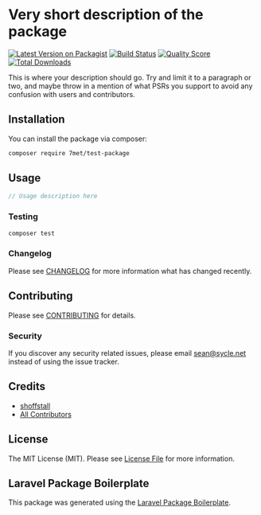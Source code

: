 # Very short description of the package

[![Latest Version on Packagist](https://img.shields.io/packagist/v/7met/test-package.svg?style=flat-square)](https://packagist.org/packages/7met/test-package)
[![Build Status](https://img.shields.io/travis/7met/test-package/master.svg?style=flat-square)](https://travis-ci.org/7met/test-package)
[![Quality Score](https://img.shields.io/scrutinizer/g/7met/test-package.svg?style=flat-square)](https://scrutinizer-ci.com/g/7met/test-package)
[![Total Downloads](https://img.shields.io/packagist/dt/7met/test-package.svg?style=flat-square)](https://packagist.org/packages/7met/test-package)

This is where your description should go. Try and limit it to a paragraph or two, and maybe throw in a mention of what PSRs you support to avoid any confusion with users and contributors.

## Installation

You can install the package via composer:

```bash
composer require 7met/test-package
```

## Usage

``` php
// Usage description here
```

### Testing

``` bash
composer test
```

### Changelog

Please see [CHANGELOG](CHANGELOG.md) for more information what has changed recently.

## Contributing

Please see [CONTRIBUTING](CONTRIBUTING.md) for details.

### Security

If you discover any security related issues, please email sean@sycle.net instead of using the issue tracker.

## Credits

- [shoffstall](https://github.com/7met)
- [All Contributors](../../contributors)

## License

The MIT License (MIT). Please see [License File](LICENSE.md) for more information.

## Laravel Package Boilerplate

This package was generated using the [Laravel Package Boilerplate](https://laravelpackageboilerplate.com).